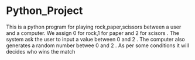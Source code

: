 # Python_Project
This is a python program for playing rock,paper,scissors between a user and a computer. We assign 0 for rock,1 for paper and 2 for scisors . The system ask the user to input a value between 0 and 2 . 
The computer also generates a random number betwee 0 and 2 . As per some conditions it will decides who wins the match

